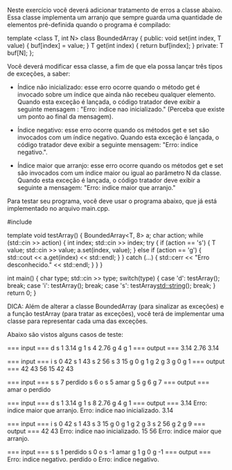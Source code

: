 Neste exercício você deverá adicionar tratamento de erros a classe abaixo. Essa classe implementa um arranjo que sempre guarda uma quantidade de elementos pré-definida quando o programa é compilado:

template <class T, int N> class BoundedArray {
  public:
    void set(int index, T value) {
      buf[index] = value;
    }
    T get(int index) {
      return buf[index];
    }
  private:
    T buf[N];
};

Você deverá modificar essa classe, a fim de que ela possa lançar três tipos de exceções, a saber:

* Índice não inicializado: esse erro ocorre quando o método get é invocado sobre um índice que ainda não recebeu qualquer elemento. Quando esta exceção é lançada, o código tratador deve exibir a seguinte mensagem : "Erro: indice nao inicializado."  (Perceba que existe um ponto ao final da mensagem).

* Índice negativo: esse erro ocorre quando os métodos get e set são invocados com um índice negativo.  Quando esta exceção é lançada, o código tratador deve exibir a seguinte mensagem: "Erro: indice negativo.".

* Índice maior que arranjo: esse erro ocorre quando os métodos get e set são invocados com um índice maior ou igual ao parâmetro N da classe. Quando esta exceção é lançada, o código tratador deve exibir a seguinte a mensagem: "Erro: indice maior que arranjo."

Para testar seu programa, você deve usar o programa abaixo, que já está implementado no arquivo main.cpp. 

#include<iostream>

template <class T> void testArray() {
  BoundedArray<T, 8> a;
  char action;
  while (std::cin >> action) {
    int index;
    std::cin >> index;
    try {
      if (action == 's') {
        T value;
        std::cin >> value;
        a.set(index, value);
      } else if (action == 'g') {
        std::cout << a.get(index) << std::endl;
      }
    } catch (...) {
      std::cerr << "Erro desconhecido." << std::endl;
    }
  }
}



int main() {
  char type;
  std::cin >> type;
  switch(type) {
    case 'd':
      testArray<double>();
      break;
    case 'i':
      testArray<int>();
      break;
    case 's':
      testArray<std::string>();
      break;
  }
  return 0;
}


DICA: Além de alterar a classe BoundedArray (para sinalizar as exceções) e a função testArray (para tratar as exceções), você terá de implementar uma classe para representar cada uma das exceções. 

Abaixo são vistos alguns casos de teste:

=== input ===
d s 1 3.14 g 1 s 4 2.76 g 4 g 1
=== output ===
3.14
2.76
3.14

=== input ===
i s 0 42 s 1 43 s 2 56 s 3 15 g 0 g 1 g 2 g 3 g 0 g 1
=== output ===
42
43
56
15
42
43

=== input ===
s s 7 perdido s 6 o s 5 amar g 5 g 6 g 7
=== output ===
amar
o
perdido

=== input ===
d s 1 3.14 g 1 s 8 2.76 g 4 g 1
=== output ===
3.14
Erro: indice maior que arranjo.
Erro: indice nao inicializado.
3.14

=== input ===
i s 0 42 s 1 43 s 3 15 g 0 g 1 g 2 g 3 s 2 56 g 2 g 9
=== output ===
42
43
Erro: indice nao inicializado.
15
56
Erro: indice maior que arranjo.

=== input ===
s s 1 perdido s 0 o s -1 amar g 1 g 0 g -1
=== output ===
Erro: indice negativo.
perdido
o
Erro: indice negativo.
